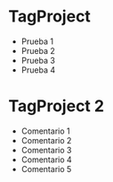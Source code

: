 # TagProject

- Prueba 1
- Prueba 2
- Prueba 3
- Prueba 4

# TagProject 2

- Comentario 1
- Comentario 2
- Comentario 3
- Comentario 4
- Comentario 5
